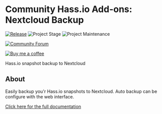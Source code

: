 # Community Hass.io Add-ons: Nextcloud Backup

[![Release][release-shield]][release] ![Project Stage][project-stage-shield] ![Project Maintenance][maintenance-shield]

[![Community Forum][forum-shield]][forum]

[![Buy me a coffee][buymeacoffee-shield]][buymeacoffee]

Hass.io snapshot backup to Nextcloud

## About

Easily backup you'r Hass.io snapshots to Nextcloud.
Auto backup can be configure with the web interface.

[Click here for the full documentation][docs]


[buymeacoffee-shield]: https://www.buymeacoffee.com/assets/img/guidelines/download-assets-sm-2.svg
[buymeacoffee]: https://www.buymeacoffee.com/seb6596
[docs]: https://github.com/Sebclem/hassio-nextcloud-backup/README.md
[forum-shield]: https://img.shields.io/badge/community-forum-brightgreen.svg
[forum]: https://community.home-assistant.io/
[maintenance-shield]: https://img.shields.io/maintenance/yes/2019.svg
[project-stage-shield]: https://img.shields.io/badge/project%20stage-developpement-yellow.svg
[release-shield]: https://img.shields.io/github/release/Sebclem/hassio-nextcloud-backup.svg
[release]:  https://github.com/Sebclem/hassio-nextcloud-backup/releases